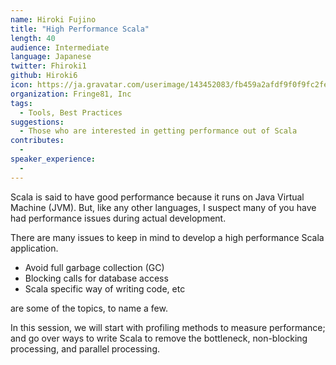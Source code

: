```yaml
---
name: Hiroki Fujino
title: "High Performance Scala"
length: 40
audience: Intermediate
language: Japanese
twitter: Fhiroki1
github: Hiroki6
icon: https://ja.gravatar.com/userimage/143452083/fb459a2afdf9f0f9fc2fe015a8f1c22b.jpeg
organization: Fringe81, Inc
tags:
  - Tools, Best Practices
suggestions:
  - Those who are interested in getting performance out of Scala
contributes:
  - 
speaker_experience:
  - 
---
```

Scala is said to have good performance because it runs on Java Virtual Machine (JVM).
But, like any other languages, I suspect many of you have had performance issues during actual development.

There are many issues to keep in mind to develop a high performance Scala application.
- Avoid full garbage collection (GC)
- Blocking calls for database access
- Scala specific way of writing code, etc

are some of the topics, to name a few.

In this session, we will start with profiling methods to measure performance; and go over ways to write Scala to remove the bottleneck, non-blocking processing, and parallel processing.
